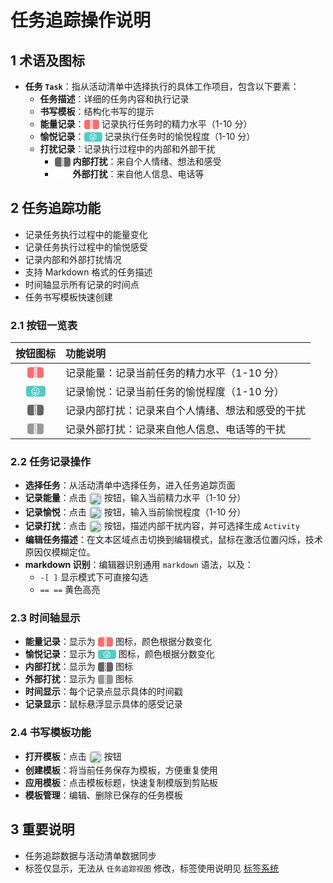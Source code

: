 # 任务追踪操作说明

## 1 术语及图标

- **任务 `Task`**：指从活动清单中选择执行的具体工作项目，包含以下要素：
  - **任务描述**：详细的任务内容和执行记录
  - **书写模板**：结构化书写的提示
  - **能量记录**：<span style="display:inline-block; background:#ff6b6b; color:#fff; padding:0 8px; border-radius:4px; font-size:90%;">🔋</span> 记录执行任务时的精力水平（1-10 分）
  - **愉悦记录**：<span style="display:inline-block; background:#4ecdc4; color:#fff; padding:0 8px; border-radius:4px; font-size:90%;">😜</span> 记录执行任务时的愉悦程度（1-10 分）
  - **打扰记录**：记录执行过程中的内部和外部干扰
    - <span style="display:inline-block; background:#666666; color:#fff; padding:0 8px; border-radius:4px; font-size:90%;">🌚</span> **内部打扰**：来自个人情绪、想法和感受
    - <span style="display:inline-block; background:#fff; color:#fff; padding:0 8px; border-radius:4px; font-size:90%;">🌝</span> **外部打扰**：来自他人信息、电话等

## 2 任务追踪功能

- 记录任务执行过程中的能量变化
- 记录任务执行过程中的愉悦感受
- 记录内部和外部打扰情况
- 支持 Markdown 格式的任务描述
- 时间轴显示所有记录的时间点
- 任务书写模板快速创建

### 2.1 按钮一览表

|                                                            按钮图标                                                            | 功能说明                                         |
| :----------------------------------------------------------------------------------------------------------------------------: | :----------------------------------------------- |
| <span style="display:inline-block; background:#ff6b6b; color:#fff; padding:0 8px; border-radius:4px; font-size:90%;">🔋</span> | 记录能量：记录当前任务的精力水平（1-10 分）      |
| <span style="display:inline-block; background:#4ecdc4; color:#fff; padding:0 8px; border-radius:4px; font-size:90%;">😜</span> | 记录愉悦：记录当前任务的愉悦程度（1-10 分）      |
| <span style="display:inline-block; background:#666666; color:#fff; padding:0 8px; border-radius:4px; font-size:90%;">🌚</span> | 记录内部打扰：记录来自个人情绪、想法和感受的干扰 |
| <span style="display:inline-block; background:#999999; color:#fff; padding:0 8px; border-radius:4px; font-size:90%;">🌝</span> | 记录外部打扰：记录来自他人信息、电话等的干扰     |

### 2.2 任务记录操作

- **选择任务**：从活动清单中选择任务，进入任务追踪页面
- **记录能量**：点击 <img src="/icons/BatterySaver20Regular.svg" width="20" style="display:inline-block;vertical-align:middle;margin:0;background:rgb(193, 226, 255);border-radius: 6px;"> 按钮，输入当前精力水平（1-10 分）
- **记录愉悦**：点击 <img src="/icons/Emoji24Regular.svg" width="20" style="display:inline-block;vertical-align:middle;margin:0;background:rgb(193, 226, 255);border-radius: 6px;"> 按钮，输入当前愉悦程度（1-10 分）
- **记录打扰**：点击 <img src="/icons/CalendarAssistant20Regular.svg" width="20" style="display:inline-block;vertical-align:middle;margin:0;background:rgb(224, 224, 224);border-radius: 6px;"> 按钮，描述内部干扰内容，并可选择生成 `Activity`
- **编辑任务描述**：在文本区域点击切换到编辑模式，鼠标在激活位置闪烁，技术原因仅模糊定位。
- **markdown 识别**：编辑器识别通用 `markdown` 语法，以及：
  - `-[ ]` 显示模式下可直接勾选
  - `== ==` 黄色高亮

### 2.3 时间轴显示

- **能量记录**：显示为 <span style="display:inline-block; background:#ff6b6b; color:#fff; padding:0 8px; border-radius:4px; font-size:90%;">🔋</span> 图标，颜色根据分数变化
- **愉悦记录**：显示为 <span style="display:inline-block; background:#4ecdc4; color:#fff; padding:0 8px; border-radius:4px; font-size:90%;">😜</span> 图标，颜色根据分数变化
- **内部打扰**：显示为 <span style="display:inline-block; background:#666666; color:#fff; padding:0 8px; border-radius:4px; font-size:90%;">🌚</span> 图标
- **外部打扰**：显示为 <span style="display:inline-block; background:#999999; color:#fff; padding:0 8px; border-radius:4px; font-size:90%;">🌝</span> 图标
- **时间显示**：每个记录点显示具体的时间戳
- **记录显示**：鼠标悬浮显示具体的感受记录

### 2.4 书写模板功能

- **打开模板**：点击 <img src="/icons/CalligraphyPen20Regular.svg" width="20" style="display:inline-block;vertical-align:middle;margin:0;background:rgb(224, 224, 224);border-radius: 6px;"> 按钮
- **创建模板**：将当前任务保存为模板，方便重复使用
- **应用模板**：点击模板标题，快速复制模版到剪贴板
- **模板管理**：编辑、删除已保存的任务模板

## 3 重要说明

- 任务追踪数据与活动清单数据同步
- 标签仅显示，无法从 `任务追踪视图` 修改，标签使用说明见 [标签系统](tag.md)
